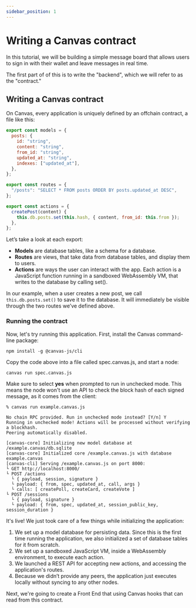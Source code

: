 ```yaml
---
sidebar_position: 1
---
```


# Writing a Canvas contract

In this tutorial, we will be building a simple message board that allows users to sign in with their wallet and leave messages in real time.

The first part of of this is to write the "backend", which we will refer to as the "contract."

## Writing a Canvas contract

On Canvas, every application is uniquely defined by an offchain contract, a file like this:

```js
export const models = {
  posts: {
    id: "string",
    content: "string",
    from_id: "string",
    updated_at: "string",
    indexes: ["updated_at"],
  },
};

export const routes = {
  "/posts": "SELECT * FROM posts ORDER BY posts.updated_at DESC",
};

export const actions = {
  createPost(content) {
    this.db.posts.set(this.hash, { content, from_id: this.from });
  },
};
```

Let’s take a look at each export:

- **Models** are database tables, like a schema for a database.
- **Routes** are views, that take data from database tables, and display them to users.
- **Actions** are ways the user can interact with the app. Each action is a JavaScript function running in a sandboxed WebAssembly VM, that writes to the database by calling set().

In our example, when a user creates a new post, we call `this.db.posts.set()` to save it to the database. It will immediately be visible through the two routes we’ve defined above.

### Running the contract

Now, let's try running this application. First, install the Canvas command-line package:

```
npm install -g @canvas-js/cli
```

Copy the code above into a file called spec.canvas.js, and start a node:

```
canvas run spec.canvas.js
```

Make sure to select **yes** when prompted to run in unchecked mode. This means the node won't use an API to check the block hash of each signed message, as it comes from the client:

```
% canvas run example.canvas.js

No chain RPC provided. Run in unchecked mode instead? [Y/n] Y
Running in unchecked mode! Actions will be processed without verifying a blockhash.
Peering automatically disabled.

[canvas-core] Initializing new model database at /example.canvas/db.sqlite
[canvas-core] Initialized core /example.canvas.js with database example.canvas
[canvas-cli] Serving /example.canvas.js on port 8000:
└ GET http://localhost:8000/
└ POST /actions
  └ { payload, session, signature }
  └ payload: { from, spec, updated_at, call, args }
  └ calls: [ createPoll, createCard, createVote ]
└ POST /sessions
  └ { payload, signature }
  └ payload: { from, spec, updated_at, session_public_key, session_duration }
```

It's live! We just took care of a few things while initializing the application:

1. We set up a model database for persisting data. Since this is the first time running the application, we also initialized a set of database tables for it from scratch.
2. We set up a sandboxed JavaScript VM, inside a WebAssembly environment, to execute each action.
3. We launched a REST API for accepting new actions, and accessing the application's routes.
4. Because we didn’t provide any peers, the application just executes locally without syncing to any other nodes.

Next, we're going to create a Front End that using Canvas hooks that can read from this contract.
